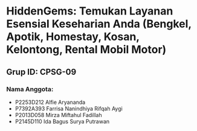 # HiddenGems: Temukan Layanan Esensial Keseharian Anda (Bengkel, Apotik, Homestay, Kosan, Kelontong, Rental Mobil Motor)

## Grup ID: CPSG-09
### Nama Anggota:
- P2253D212 Alfie Aryananda
- P7392A393 Farrisa Nanindhiya Rifqah Aygi
- P2013D058 Mirza Miftahul Fadillah
- P2145D110 Ida Bagus Surya Putrawan
